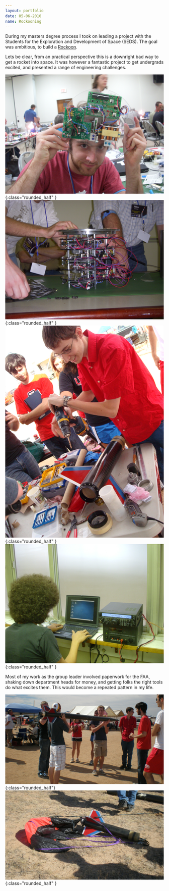 ```yaml
---
layout: portfolio
date: 05-06-2010
name: Rockooning
---
```


During my masters degree process I took on leading a project with the Students for the
Exploration and Development of Space (SEDS).  The goal was ambitious, to build a
[Rockoon](https://en.wikipedia.org/wiki/Rockoon).

Lets be clear, from an practical perspective this is a downright bad way to get
a rocket into space.  It was however a fantastic project to get undergrads excited,
and presented a range of engineering challenges.

![alt text](/images/seds/rock_boards.jpg "Building boards"){:class="rounded_half" }
![alt text](/images/seds/rock_payload_1.jpg "Payload building workshop"){:class="rounded_half"  }
![alt text](/images/seds/rock_prep_2.jpg "Recovered!"){:class="rounded_half"  }
![alt text](/images/seds/rock_groundstation.jpg "Recovered!"){:class="rounded_half" }

Most of my work as the group leader involved paperwork for the FAA, shaking down department heads
for money, and getting folks the right tools do what excites them.  This would become a repeated
pattern in my life.

![alt text](/images/seds/rock_ready.jpg "Getting ready to launch"){:class="rounded_half"}
![alt text](/images/seds/rock_recover.jpg "Recovered!"){:class="rounded_half" }
